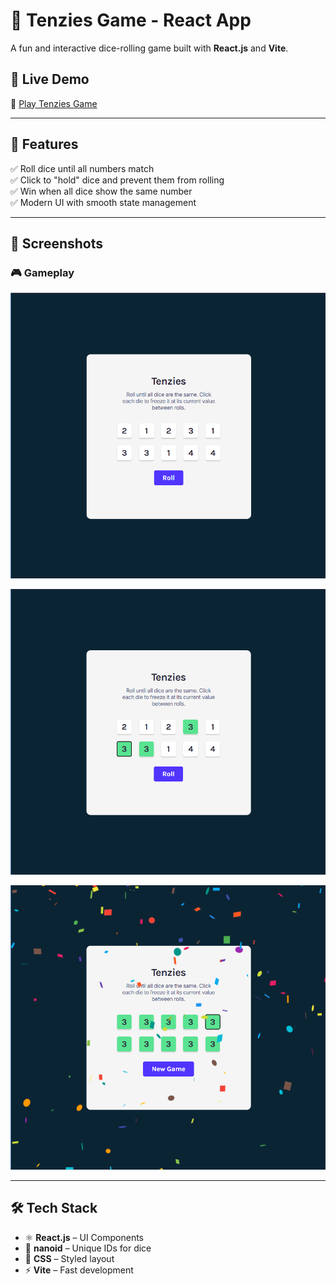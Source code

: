 # 🎲 Tenzies Game - React App

A fun and interactive dice-rolling game built with **React.js** and **Vite**.

## 🚀 Live Demo  
🔗 [Play Tenzies Game](https://prachi1025.github.io/React-Tenzies-App/)  

---

## 📌 Features  
✅ Roll dice until all numbers match  
✅ Click to "hold" dice and prevent them from rolling  
✅ Win when all dice show the same number  
✅ Modern UI with smooth state management  

---

## 📸 Screenshots  

### 🎮 Gameplay
![Tenzies Game Screenshot](./public/screenshots/first.png)

![Tenzies Game Screenshot](./public/screenshots/second.png)

![Tenzies Game Screenshot](./public/screenshots/third.png)

---

## 🛠 Tech Stack  
- ⚛️ **React.js** – UI Components  
- 🎲 **nanoid** – Unique IDs for dice  
- 🎨 **CSS** – Styled layout  
- ⚡ **Vite** – Fast development  
